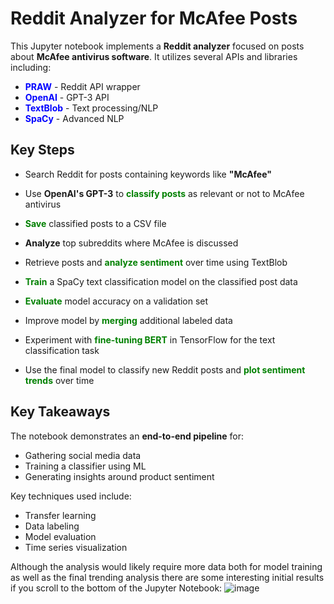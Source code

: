 <a id="top"></a>

# Reddit Analyzer for McAfee Posts

This Jupyter notebook implements a **Reddit analyzer** focused on posts about **McAfee antivirus software**. It utilizes several APIs and libraries including:

- <span style="color:blue">**PRAW**</span> - Reddit API wrapper 
- <span style="color:blue">**OpenAI**</span> - GPT-3 API
- <span style="color:blue">**TextBlob**</span> - Text processing/NLP
- <span style="color:blue">**SpaCy**</span> - Advanced NLP 

## Key Steps

- Search Reddit for posts containing keywords like **"McAfee"**

- Use **OpenAI's GPT-3** to <span style="color:green">**classify posts**</span> as relevant or not to McAfee antivirus

- <span style="color:green">**Save**</span> classified posts to a CSV file

- **Analyze** top subreddits where McAfee is discussed 

- Retrieve posts and <span style="color:green">**analyze sentiment**</span> over time using TextBlob

- <span style="color:green">**Train**</span> a SpaCy text classification model on the classified post data

- <span style="color:green">**Evaluate**</span> model accuracy on a validation set

- Improve model by <span style="color:green">**merging**</span> additional labeled data

- Experiment with <span style="color:green">**fine-tuning BERT**</span> in TensorFlow for the text classification task

- Use the final model to classify new Reddit posts and <span style="color:green">**plot sentiment trends**</span> over time


## Key Takeaways

The notebook demonstrates an **end-to-end pipeline** for:

- Gathering social media data
- Training a classifier using ML 
- Generating insights around product sentiment

Key techniques used include:

- Transfer learning 
- Data labeling
- Model evaluation
- Time series visualization

Although the analysis would likely require more data both for model training as well as the final trending analysis there are some interesting initial results if you scroll to the bottom of the Jupyter Notebook:
![image](https://github.com/jcarterbriggs/SentimentAnalyzer/assets/75143049/313d3cdd-ed66-4193-98fa-d05ef6ab7033)

